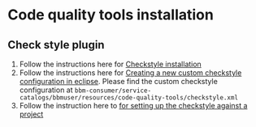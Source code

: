 # Code quality tools installation

## Check style plugin
1. Follow the instructions here for [Checkstyle installation](http://www.concretepage.com/ide/eclipse/install-checkstyle-plugin-in-eclipse)
2. Follow the instructions here for [Creating a new custom checkstyle configuration in eclipse](http://eclipse-cs.sourceforge.net/#!/custom-config). Please find the custom checkstyle configuration at `bbm-consumer/service-catalogs/bbmuser/resources/code-quality-tools/checkstyle.xml`
3. Follow the instruction here to [for setting up the checkstyle against a project](http://eclipse-cs.sourceforge.net/#!/project-setup)
